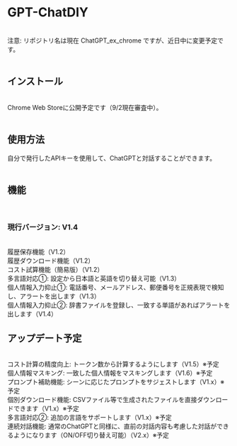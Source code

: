 <h1>GPT-ChatDIY</h1>
<br>
注意: リポジトリ名は現在 ChatGPT_ex_chrome ですが、近日中に変更予定です。<br>
<br>
<h2>インストール</h2><br>
Chrome Web Storeに公開予定です（9/2現在審査中）。<br>
<br>
<h2>使用方法<br></h2>
自分で発行したAPIキーを使用して、ChatGPTと対話することができます。<br>
<br>
<h2>機能</h2><br>
<h3>現行バージョン: V1.4</h3><br>
履歴保存機能（V1.2）<br>
履歴ダウンロード機能（V1.2）<br>
コスト試算機能（簡易版）（V1.2）<br>
多言語対応①: 設定から日本語と英語を切り替え可能（V1.3）<br>
個人情報入力抑止①: 電話番号、メールアドレス、郵便番号を正規表現で検知し、アラートを出します（V1.3）<br>
個人情報入力抑止②: 辞書ファイルを登録し、一致する単語があればアラートを出します（V1.4）<br>
<h2>アップデート予定</h2><br>
コスト計算の精度向上: トークン数から計算するようにします（V1.5）※予定<br>
個人情報マスキング: 一致した個人情報をマスキングします（V1.6）※予定<br>
プロンプト補助機能: シーンに応じたプロンプトをサジェストします（V1.x）※予定<br>
個別ダウンロード機能: CSVファイル等で生成されたファイルを直接ダウンロードできます（V1.x）※予定<br>
多言語対応②: 追加の言語をサポートします（V1.x）※予定<br>
連続対話機能: 通常のChatGPTと同様に、直前の対話内容も考慮した対話ができるようになります（ON/OFF切り替え可能）（V2.x）※予定<br>
